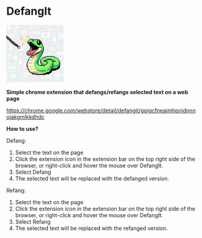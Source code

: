 # DefangIt

<img src="https://github.com/Cyb3rN8TE/DefangIt/blob/Dev/Images/DefangIt_Logo.png" alt="DefangIt Logo" width="150" height="150">

**Simple chrome extension that defangs/refangs selected text on a web page**

https://chrome.google.com/webstore/detail/defangit/gpigcfneaimhpnidnnnojakgmlkkdhdc

**How to use?**

Defang:

1) Select the text on the page
2) Click the extension icon in the extension bar on the top right side of the browser, or right-click and hover the mouse over DefangIt.
3) Select Defang
4) The selected text will be replaced with the defanged version.

Refang:

1) Select the text on the page
2) Click the extension icon in the extension bar on the top right side of the browser, or right-click and hover the mouse over DefangIt.
3) Select Refang
4) The selected text will be replaced with the refanged version.
